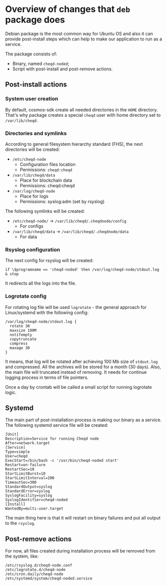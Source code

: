 # Overview of changes that `deb` package does


Debian package is the most common way for Ubuntu OS and also it can provide post-install steps which can help to make our application to run as a service.

The package consists of:
- Binary, named `cheqd-noded`;
- Script with post-install and post-remove actions. 

## Post-install actions

### System user creation

By default, cosmos-sdk create all needed directories in the `HOME` directory. 
That's why package creates a special `cheqd` user with home directory set to `/var/lib/cheqd`.

### Directories and symlinks

According to general filesystem hierarchy standard (FHS), the next directories will be created:

- `/etc/cheqd-node`
  - Configuration files location
  - Permissions: `cheqd:cheqd`
- `/var/lib/cheqd/data`
  - Place for blockchain data
  - Permissions: cheqd:cheqd
- `/var/log/cheqd-node`
  - Place for logs
  - Permissions: syslog:adm (set by rsyslog)

The following symlinks will be created:

- `/etc/cheqd-node/` -> `/var/lib/cheqd/.cheqdnode/config`
  - For configs
- `/var/lib/cheqd/data` -> `/var/lib/cheqd/.cheqdnode/data`
  - For data

### Rsyslog configuration

The next config for rsyslog will be created:

```
if \$programname == 'cheqd-noded' then /var/log/cheqd-node/stdout.log
& stop
```

It redirects all the logs into the file.

### Logrotate config

For rotating log file will be used `logrotate` - the general approach for Linux/systemd with the following config:

```
/var/log/cheqd-node/stdout.log {
  rotate 30
  maxsize 100M
  notifempty
  copytruncate
  compress
  maxage 30
}
```

It means, that log will be rotated after achieving 100 Mb size of `stdout.log` and compressed. 
All the archives will be stored for a month (30 days). Also, the main file will truncated instead of removing. It needs for continue logging process in terms of file pointers.

Once a day by crontab will be called a small script for running logrotate logic.

## Systemd

The main part of post-installation process is making our binary as a service. The following systemd service file will be created:

```
[Unit]
Description=Service for running Cheqd node
After=network.target
[Service]
Type=simple
User=cheqd
ExecStart=/bin/bash -c '/usr/bin/cheqd-noded start'
Restart=on-failure
RestartSec=10
StartLimitBurst=10
StartLimitInterval=200
TimeoutSec=300
StandardOutput=syslog
StandardError=syslog
SyslogFacility=syslog
SyslogIdentifier=cheqd-noded
[Install]
WantedBy=multi-user.target
```

The main thing here is that it will restart on binary failures and put all output to the `rsyslog`.

## Post-remove actions

For now, all files created during installation process will be removed from the system, like:

```
/etc/rsyslog.d/cheqd-node.conf
/etc/logrotate.d/cheqd-node
/etc/cron.daily/cheqd-node
/etc/systemd/system/cheqd-noded.service
```
